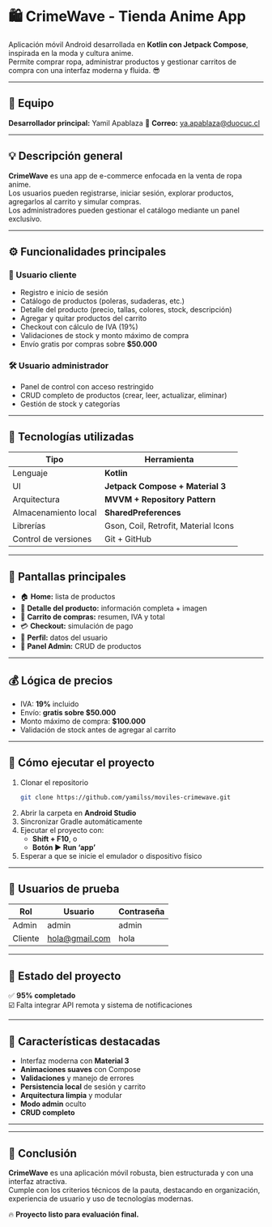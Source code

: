 # 🛍️ CrimeWave - Tienda Anime App

Aplicación móvil Android desarrollada en **Kotlin con Jetpack Compose**, inspirada en la moda y cultura anime.  
Permite comprar ropa, administrar productos y gestionar carritos de compra con una interfaz moderna y fluida. 😎

---

## 👤 Equipo

**Desarrollador principal:** Yamil Apablaza 
📧 **Correo:** ya.apablaza@duocuc.cl 

---

## 💡 Descripción general

**CrimeWave** es una app de e-commerce enfocada en la venta de ropa anime.  
Los usuarios pueden registrarse, iniciar sesión, explorar productos, agregarlos al carrito y simular compras.  
Los administradores pueden gestionar el catálogo mediante un panel exclusivo.

---

## ⚙️ Funcionalidades principales

### 🧍 Usuario cliente
- Registro e inicio de sesión  
- Catálogo de productos (poleras, sudaderas, etc.)  
- Detalle del producto (precio, tallas, colores, stock, descripción)  
- Agregar y quitar productos del carrito  
- Checkout con cálculo de IVA (19%)  
- Validaciones de stock y monto máximo de compra  
- Envío gratis por compras sobre **$50.000**

### 🛠️ Usuario administrador
- Panel de control con acceso restringido  
- CRUD completo de productos (crear, leer, actualizar, eliminar)  
- Gestión de stock y categorías  

---

## 🧱 Tecnologías utilizadas

| Tipo | Herramienta |
|------|--------------|
| Lenguaje | **Kotlin** |
| UI | **Jetpack Compose + Material 3** |
| Arquitectura | **MVVM + Repository Pattern** |
| Almacenamiento local | **SharedPreferences** |
| Librerías | Gson, Coil, Retrofit, Material Icons |
| Control de versiones | Git + GitHub |

---

## 📱 Pantallas principales

- 🏠 **Home:** lista de productos  
- 🧢 **Detalle del producto:** información completa + imagen  
- 🛒 **Carrito de compras:** resumen, IVA y total  
- 💳 **Checkout:** simulación de pago  
- 👤 **Perfil:** datos del usuario  
- 🧰 **Panel Admin:** CRUD de productos  

---

## 💰 Lógica de precios

- IVA: **19%** incluido  
- Envío: **gratis sobre $50.000**  
- Monto máximo de compra: **$100.000**  
- Validación de stock antes de agregar al carrito  

---

## 🚀 Cómo ejecutar el proyecto

1. Clonar el repositorio  
   ```bash
   git clone https://github.com/yamilss/moviles-crimewave.git
   ```
2. Abrir la carpeta en **Android Studio**  
3. Sincronizar Gradle automáticamente  
4. Ejecutar el proyecto con:
   - **Shift + F10**, o  
   - **Botón ▶ Run ‘app’**  
5. Esperar a que se inicie el emulador o dispositivo físico  

---

## 🔐 Usuarios de prueba

| Rol | Usuario | Contraseña |
|-----|----------|-------------|
| Admin | admin | admin |
| Cliente | hola@gmail.com | hola |

---

## 🧪 Estado del proyecto

✅ **95% completado**  
☑️ Falta integrar API remota y sistema de notificaciones  

---

## 🌟 Características destacadas

- Interfaz moderna con **Material 3**  
- **Animaciones suaves** con Compose  
- **Validaciones** y manejo de errores  
- **Persistencia local** de sesión y carrito  
- **Arquitectura limpia** y modular  
- **Modo admin** oculto  
- **CRUD completo**  

---


---

## 🧠 Conclusión

**CrimeWave** es una aplicación móvil robusta, bien estructurada y con una interfaz atractiva.  
Cumple con los criterios técnicos de la pauta, destacando en organización, experiencia de usuario y uso de tecnologías modernas.

🔥 **Proyecto listo para evaluación final.**
